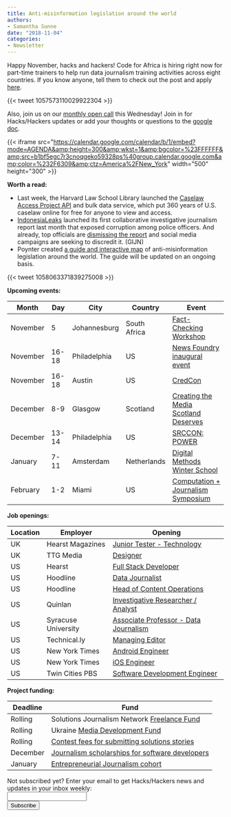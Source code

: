 ```yaml
---
title: Anti-misinformation legislation around the world
authors: 
- Samantha Sunne
date: "2018-11-04"
categories:
- Newsletter
---
```


Happy November, hacks and hackers! Code for Africa is hiring right now for part-time trainers to help run data journalism training activities across eight countries. If you know anyone, tell them to check out the post and  apply [here](https://opportunities.codeforafrica.org/2018/10/24/data-journalism-trainers/).

{{< tweet 1057573110029922304 >}}

Also, join us on our [monthly open call](https://hackshackers.com/resources/global-open-call/) this Wednesday! Join in for Hacks/Hackers updates or add your thoughts or questions to the [google doc](https://docs.google.com/document/d/1KtsWrrStnimnM7_h43Vk3CgTff6d7TipDuTmSG_KDWQ/edit#).

{{< iframe src="https://calendar.google.com/calendar/b/1/embed?mode=AGENDA&amp;height=300&amp;wkst=1&amp;bgcolor=%23FFFFFF&amp;src=b1bf5egc7r3cnoqgeko59328ps%40group.calendar.google.com&amp;color=%232F6309&amp;ctz=America%2FNew_York" width="500" height="300" >}}

**Worth a read:**

* Last week, the Harvard Law School Library launched the [Caselaw Access Project API](https://lil.law.harvard.edu/blog/2018/10/29/caselaw-access-project-cap-launches-api-and-bulk-data-service/) and bulk data service, which put 360 years of U.S. caselaw online for free for anyone to view and access. 
* [IndonesiaLeaks](https://www.indonesialeaks.id/) launched its first collaborative investigative journalism report last month that exposed corruption among police officers. And already, top officials are [dismissing the report](https://gijn.org/2018/10/25/indonesialeaks-officials-attack-first-investigative-report-from-whistleblower-platform/) and social media campaigns are seeking to discredit it. (GIJN)
* Poynter created [a guide and interactive map](https://www.poynter.org/news/guide-anti-misinformation-actions-around-world) of anti-misinformation legislation around the world. The guide will be updated on an ongoing basis.

{{< tweet 1058063371839275008 >}}

**Upcoming events:**

| Month | Day | City | Country | Event |
| ----- | --- | ---- | ------- | ----- |
November | 5 | Johannesburg | South Africa | [Fact-Checking Workshop](https://docs.google.com/forms/d/e/1FAIpQLSeH9d85FU7Q4AgWpkZ0WentQYBawIM2oLE81xJFP9ZeHGnSQw/viewform?c=0&w=1)
November | 16-18 | Philadelphia | US | [News Foundry inaugural event](https://newsfoundry.org/)
November | 16-18 | Austin | US | [CredCon](https://www.credcon.org/)
December | 8-9 | Glasgow | Scotland | [Creating the Media Scotland Deserves](https://www.tickettailor.com/events/theferret/189178/)
December | 13-14 | Philadelphia | US | [SRCCON: POWER](https://power.srccon.org/)
January | 7-11 | Amsterdam | Netherlands | [Digital Methods Winter School](https://wiki.digitalmethods.net/Dmi/WinterSchool2019)
February | 1-2 | Miami | US | [Computation + Journalism Symposium](http://cplusj.org/)

**Job openings:**

| Location | Employer | Opening |
| -------- | -------- | ------- |
UK | Hearst Magazines | [Junior Tester - Technology](https://www.cisionjobs.co.uk/job/83517/good-housekeeping-institute-junior-tester-technology/?LinkSource=PremiumListing)
UK | TTG Media | [Designer](https://www.cisionjobs.co.uk/job/83640/ttg-media-designer/)
US | Hearst | [Full Stack Developer](https://codepen.io/job/vEJwZk)
US | Hoodline | [Data Journalist](https://journalism.berkeley.edu/job/data-journalist-2/)
US | Hoodline | [Head of Content Operations](https://www.linkedin.com/jobs/view/head-of-content-operations-at-hoodline-942090600/)
US | Quinlan | [Investigative Researcher / Analyst](https://ire.org/jobs/job/1397/)
US | Syracuse University | [Associate Professor - Data Journalism](https://ire.org/jobs/job/1398/)
US | Technical.ly | [Managing Editor](https://technical.ly/job/technically-media-technical-ly-managing-editor-41491/)
US | New York Times | [Android Engineer](https://nytimes.wd5.myworkdayjobs.com/en-US/Tech/job/New-York-NY/Android-Engineer_REQ-003321)
US | New York Times | [iOS Engineer](https://nytimes.wd5.myworkdayjobs.com/en-US/Tech/job/New-York-NY/iOS-Engineer_REQ-003463)
US | Twin Cities PBS | [Software Development Engineer](https://recruiting.ultipro.com/TWI1000TWICI/JobBoard/5f71e57f-4b81-4d5d-aa28-9c35a78063bf/OpportunityDetail?opportunityId=e5ed6055-eb89-4598-a28c-7ff4f83a6240)

**Project funding:**

| Deadline | Fund |
| -------- | ---- |
Rolling | Solutions Journalism Network [Freelance Fund](https://thewholestory.solutionsjournalism.org/now-offering-travel-funds-for-freelancers-857c49f9b395)
Rolling | Ukraine [Media Development Fund](http://ijnet.org/en/opportunities/media-development-grants-available-ukraine)
Rolling | [Contest fees for submitting solutions stories](https://thewholestory.solutionsjournalism.org/submitting-your-solutions-story-to-a-journalism-award-contest-we-can-help-with-the-fees-12b3e3ab6b01?mc_cid=57b074cc10&mc_eid=f9f525b1fd)
December | [Journalism scholarships for software developers](https://medium.com/@richgor/groundbreaking-journalism-scholarship-seeks-two-more-software-developers-693589f5ea62)
January | [Entrepreneurial Journalism cohort](http://bit.ly/ejeducation)

<div id="mc_embed_signup"><form id="mc-embedded-subscribe-form" class="validate" action="//hackshackers.us1.list-manage.com/subscribe/post?u=c56f2e53d5ed6ef87f8aaa75c&amp;id=fb2bc6f10b" method="post" name="mc-embedded-subscribe-form" novalidate="" target="_blank">

<div id="mc_embed_signup_scroll">

<div class="mc-field-group"><label for="mce-EMAIL">Not subscribed yet? Enter your email to get Hacks/Hackers news and updates in your inbox weekly:  </label></div>

<div class="mc-field-group"><input id="mce-EMAIL" class="required email" name="EMAIL" type="email" value="" /></div>

<!-- real people should not fill this in and expect good things - do not remove this or risk form bot signups-->

<div style="position: absolute; left: -5000px;"><input tabindex="-1" name="b_c56f2e53d5ed6ef87f8aaa75c_fb2bc6f10b" type="text" value="" /></div>

<div class="clear"><input id="mc-embedded-subscribe" class="button" name="subscribe" type="submit" value="Subscribe" /></div>

</div>

</form></div>

<!--End mc_embed_signup-->

<meta name="twitter:card" content="summary">

<meta name="twitter:image:src" content="https://hackshackers.com/content-images/about/hackshackers_logomark.png">

